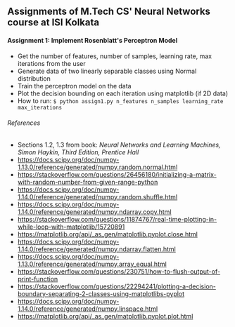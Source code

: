 ## Assignments of M.Tech CS' Neural Networks course at ISI Kolkata

#### Assignment 1: Implement Rosenblatt's Perceptron Model
* Get the number of features, number of samples, learning rate, max iterations from the user
* Generate data of two linearly separable classes using Normal distribution
* Train the perceptron model on the data
* Plot the decision bounding on each iteration using matplotlib (if 2D data)
* How to run: 
```$ python assign1.py n_features n_samples learning_rate max_iterations```

###### References
* Sections 1.2, 1.3 from book: _Neural Networks and Learning Machines, Simon Haykin, Third Edition, Prentice Hall_
* https://docs.scipy.org/doc/numpy-1.13.0/reference/generated/numpy.random.normal.html
* https://stackoverflow.com/questions/26456180/initializing-a-matrix-with-random-number-from-given-range-python
* https://docs.scipy.org/doc/numpy-1.14.0/reference/generated/numpy.random.shuffle.html
* https://docs.scipy.org/doc/numpy-1.14.0/reference/generated/numpy.ndarray.copy.html
* https://stackoverflow.com/questions/11874767/real-time-plotting-in-while-loop-with-matplotlib/15720891
* https://matplotlib.org/api/_as_gen/matplotlib.pyplot.close.html
* https://docs.scipy.org/doc/numpy-1.14.0/reference/generated/numpy.ndarray.flatten.html
* https://docs.scipy.org/doc/numpy-1.13.0/reference/generated/numpy.array_equal.html
* https://stackoverflow.com/questions/230751/how-to-flush-output-of-print-function
* https://stackoverflow.com/questions/22294241/plotting-a-decision-boundary-separating-2-classes-using-matplotlibs-pyplot
* https://docs.scipy.org/doc/numpy-1.14.0/reference/generated/numpy.linspace.html
* https://matplotlib.org/api/_as_gen/matplotlib.pyplot.plot.html
